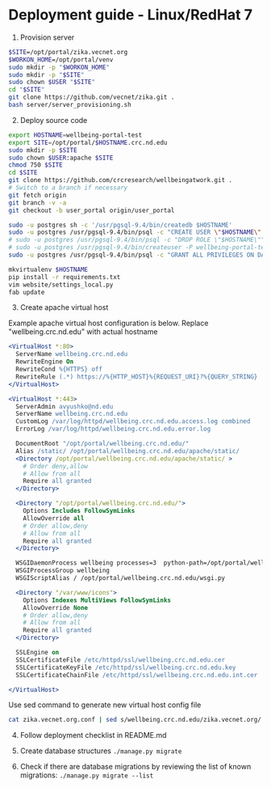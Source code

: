 # Deployment guide - Linux/RedHat 7 

1. Provision server

```bash
$SITE=/opt/portal/zika.vecnet.org
$WORKON_HOME=/opt/portal/venv
sudo mkdir -p "$WORKON_HOME"
sudo mkdir -p "$SITE"
sudo chown $USER "$SITE"
cd "$SITE"
git clone https://github.com/vecnet/zika.git .
bash server/server_provisioning.sh
```

2. Deploy source code

```bash
export HOSTNAME=wellbeing-portal-test
export SITE=/opt/portal/$HOSTNAME.crc.nd.edu
sudo mkdir -p $SITE
sudo chown $USER:apache $SITE
chmod 750 $SITE
cd $SITE
git clone https://github.com/crcresearch/wellbeingatwork.git .
# Switch to a branch if necessary
git fetch origin
git branch -v -a
git checkout -b user_portal origin/user_portal

sudo -u postgres sh -c '/usr/pgsql-9.4/bin/createdb $HOSTNAME'
sudo -u postgres /usr/pgsql-9.4/bin/psql -c "CREATE USER \"$HOSTNAME\" WITH PASSWORD '$HOSTNAME'"
# sudo -u postgres /usr/pgsql-9.4/bin/psql -c "DROP ROLE \"$HOSTNAME\""
# sudo -u postgres /usr/pgsql-9.4/bin/createuser -P wellbeing-portal-test
sudo -u postgres /usr/pgsql-9.4/bin/psql -c "GRANT ALL PRIVILEGES ON DATABASE \"$HOSTNAME\" to \"$HOSTNAME\";"

mkvirtualenv $HOSTNAME
pip install -r requirements.txt
vim website/settings_local.py
fab update
```


3. Create apache virtual host

Example apache virtual host configuration is below. Replace "wellbeing.crc.nd.edu" with actual hostname
```apache
<VirtualHost *:80>
  ServerName wellbeing.crc.nd.edu 
  RewriteEngine On
  RewriteCond %{HTTPS} off
  RewriteRule (.*) https://%{HTTP_HOST}%{REQUEST_URI}?%{QUERY_STRING}
</VirtualHost>

<VirtualHost *:443>
  ServerAdmin avyushko@nd.edu
  ServerName wellbeing.crc.nd.edu
  CustomLog /var/log/httpd/wellbeing.crc.nd.edu.access.log combined
  ErrorLog /var/log/httpd/wellbeing.crc.nd.edu.error.log

  DocumentRoot "/opt/portal/wellbeing.crc.nd.edu/"
  Alias /static/ /opt/portal/wellbeing.crc.nd.edu/apache/static/
  <Directory /opt/portal/wellbeing.crc.nd.edu/apache/static/ >
    # Order deny,allow
    # Allow from all
    Require all granted
  </Directory>

  <Directory "/opt/portal/wellbeing.crc.nd.edu/">
    Options Includes FollowSymLinks
    AllowOverride all
    # Order allow,deny
    # Allow from all
    Require all granted
  </Directory>

  WSGIDaemonProcess wellbeing processes=3  python-path=/opt/portal/wellbeing.crc.nd.edu/:/opt/venv/wellbeing.crc.nd.edu/lib/python2.7/site-packages:/usr/lib/python2.7/ home=/opt/portal/wellbeing.crc.nd.edu/  display-name=httpd-wellbeing
  WSGIProcessGroup wellbeing
  WSGIScriptAlias / /opt/portal/wellbeing.crc.nd.edu/wsgi.py

  <Directory "/var/www/icons">
    Options Indexes MultiViews FollowSymLinks
    AllowOverride None
    # Order allow,deny
    # Allow from all
    Require all granted
  </Directory>

  SSLEngine on
  SSLCertificateFile /etc/httpd/ssl/wellbeing.crc.nd.edu.cer
  SSLCertificateKeyFile /etc/httpd/ssl/wellbeing.crc.nd.edu.key
  SSLCertificateChainFile /etc/httpd/ssl/wellbeing.crc.nd.edu.int.cer

</VirtualHost>
```

Use sed command to generate new virtual host config file

```bash
cat zika.vecnet.org.conf | sed s/wellbeing.crc.nd.edu/zika.vecnet.org/
```


4. Follow deployment checklist in README.md

5. Create database structures
    `./manage.py migrate`

6. Check if there are database migrations by reviewing the list of known migrations:
    `./manage.py migrate --list`

